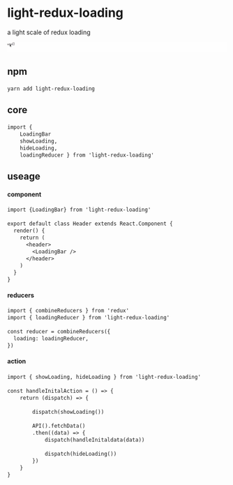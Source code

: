# light-redux-loading
a light scale of redux loading


![loadingbar](https://raw.githubusercontent.com/eddy0/dailyReact/master/006-redux-loading/loading.gif)

## npm
```
yarn add light-redux-loading
```

## core
```
import {
    LoadingBar
    showLoading,
    hideLoading,
    loadingReducer } from 'light-redux-loading'

```


## useage

#### component
```
import {LoadingBar} from 'light-redux-loading'

export default class Header extends React.Component {
  render() {
    return (
      <header>
        <LoadingBar />
      </header>
    )
  }
}
```

#### reducers

```
import { combineReducers } from 'redux'
import { loadingReducer } from 'light-redux-loading'

const reducer = combineReducers({
  loading: loadingReducer,
})
```

#### action

```
import { showLoading, hideLoading } from 'light-redux-loading'

const handleInitalAction = () => {
    return (dispatch) => {

        dispatch(showLoading())

        API().fetchData()
        .then((data) => {
            dispatch(handleInitaldata(data))

            dispatch(hideLoading())
        })
    }
}

```
